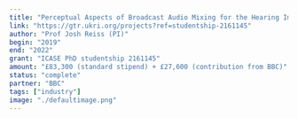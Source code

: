 ```yaml
---
title: "Perceptual Aspects of Broadcast Audio Mixing for the Hearing Impaired"
link: "https://gtr.ukri.org/projects?ref=studentship-2161145"
author: "Prof Josh Reiss (PI)"
begin: "2019"
end: "2022"
grant: "ICASE PhD studentship 2161145"
amount: "£83,300 (standard stipend) + £27,600 (contribution from BBC)"
status: "complete"
partner: "BBC"
tags: ["industry"]
image: "./defaultimage.png"
---
```


